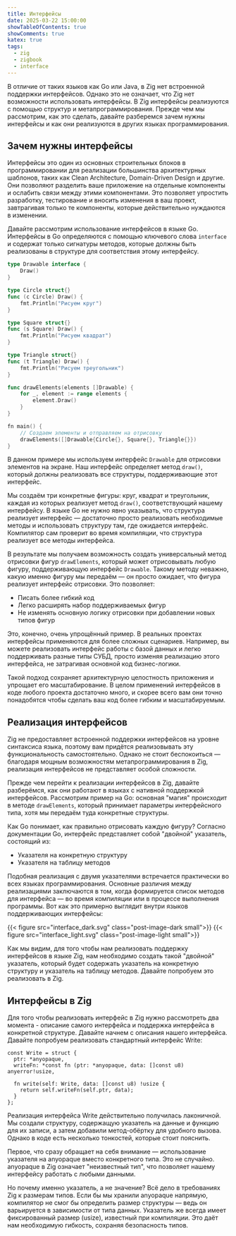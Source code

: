 ```yaml
---
title: Интерфейсы
date: 2025-03-22 15:00:00
showTableOfContents: true
showComments: true
katex: true
tags:
  - zig
  - zigbook
  - interface
---
```


В отличие от таких языков как Go или Java, в Zig нет встроенной поддержки интерфейсов. Однако это не означает, что Zig нет возможности использовать интерфейсы. В Zig интерфейсы реализуются с помощью структур и метапрограммирования. Прежде чем мы рассмотрим, как это сделать, давайте разберемся зачем нужны интерфейсы и как они реализуются в других языках программирования.

## Зачем нужны интерфейсы
Интерфейсы это один из основных строительных блоков в программировании для реализации большинства архитектурных шаблонов, таких как Clean Architecture, Domain-Driven Design и другие. Они позволяют разделить ваше приложение на отдельные компоненты и ослабить связи между этими компонентами. Это позволяет упростить разработку, тестирование и вносить изменения в ваш проект, завтрагивая только те компоненты, которые действительно нуждаются в изменении.

Давайте рассмотрим использование интерфейсов в языке Go. Интерфейсы в Go определяются с помощью ключевого слова `interface` и содержат только сигнатуры методов, которые должны быть реализованы в структуре для соответствия этому интерфейсу.

```go
type Drawable interface {
    Draw()
}

type Circle struct{}
func (c Circle) Draw() {
    fmt.Println("Рисуем круг")
}

type Square struct{}
func (s Square) Draw() {
    fmt.Println("Рисуем квадрат")
}

type Triangle struct{}
func (t Triangle) Draw() {
    fmt.Println("Рисуем треугольник")
}

func drawElements(elements []Drawable) {
    for _, element := range elements {
        element.Draw()
    }
}

fn main() {
	// Создаем элементы и отправляем на отрисовку
	drawElements([]Drawable{Circle{}, Square{}, Triangle{}})
}
```

В данном примере мы используем интерфейс `Drawable` для отрисовки элементов на экране. Наш интерфейс определяет метод `draw()`, который должны реализовать все структуры, поддерживающие этот интерфейс.

Мы создаём три конкретные фигуры: круг, квадрат и треугольник, каждая из которых реализует метод `draw()`, соответствующий нашему интерфейсу. В языке Go не нужно явно указывать, что структура реализует интерфейс — достаточно просто реализовать необходимые методы и использовать структуру там, где ожидается интерфейс. Компилятор сам проверит во время компиляции, что структура реализует все методы интерфейса.

В результате мы получаем возможность создать универсальный метод отрисовки фигур `drawElements`, который может отрисовывать любую фигуру, поддерживающую интерфейс `Drawable`. Такому методу неважно, какую именно фигуру мы передаём — он просто ожидает, что фигура реализует интерфейс отрисовки. Это позволяет:

* Писать более гибкий код
* Легко расширять набор поддерживаемых фигур
* Не изменять основную логику отрисовки при добавлении новых типов фигур

Это, конечно, очень упрощённый пример. В реальных проектах интерфейсы применяются для более сложных сценариев. Например, вы можете реализовать интерфейс работы с базой данных и легко поддерживать разные типы СУБД, просто изменяя реализацию этого интерфейса, не затрагивая основной код бизнес-логики.

Такой подход сохраняет архитектурную целостность приложения и упрощает его масштабирование. В целом применений интерфейсов в коде любого проекта достаточно много, и скорее всего вам они точно понадобятся чтобы сделать ваш код более гибким и масштабируемым.

## Реализация интерфейсов
Zig не предоставляет встроенной поддержки интерфейсов на уровне синтаксиса языка, поэтому вам придётся реализовывать эту функциональность самостоятельно. Однако не стоит беспокоиться — благодаря мощным возможностям метапрограммирования в Zig, реализация интерфейсов не представляет особой сложности.

Прежде чем перейти к реализации интерфейсов в Zig, давайте разберёмся, как они работают в языках с нативной поддержкой интерфейсов. Рассмотрим пример на Go: основная "магия" происходит в методе `drawElements`, который принимает параметры интерфейсного типа, хотя мы передаём туда конкретные структуры.

Как Go понимает, как правильно отрисовать каждую фигуру? Согласно документации Go, интерфейс представляет собой "двойной" указатель, состоящий из:
* Указателя на конкретную структуру
* Указателя на таблицу методов

Подобная реализация с двумя указателями встречается практически во всех языках программирования. Основные различия между реализациями заключаются в том, когда формируется список методов для интерфейса — во время компиляции или в процессе выполнения программы. Вот как это примерно выглядит внутри языков поддерживающих интерфейсы:

{{< figure src="interface_dark.svg" class="post-image-dark small">}}
{{< figure src="interface_light.svg" class="post-image-light small">}}

Как мы видим, для того чтобы нам реализовать поддержку интерфейсов в языке Zig, нам необходимо создать такой "двойной" указатель, который будет содержать указатель на конкретную структуру и указатель на таблицу методов. Давайте попробуем это реализовать в Zig.

## Интерфейсы в Zig
Для того чтобы реализовать интерфейс в Zig нужно рассмотреть два момента - описание самого интерфейса и поддержка интерфейса в конкретной структуре. Давайте начнем с описания нашего интерфейса. Давайте попробуем реализовать стандартный интерфейс Write:

```zig
const Write = struct {
  ptr: *anyopaque,
  writeFn: *const fn (ptr: *anyopaque, data: []const u8) anyerror!usize,

  fn write(self: Write, data: []const u8) !usize {
    return self.writeFn(self.ptr, data);
  }
};
```

Реализация интерфейса Write действительно получилась лаконичной. Мы создали структуру, содержащую указатель на данные и функцию для их записи, а затем добавили метод-обёртку для удобного вызова. Однако в коде есть несколько тонкостей, которые стоит пояснить.

Первое, что сразу обращает на себя внимание — использование указателя на anyopaque вместо конкретного типа. Это не случайно. anyopaque в Zig означает "неизвестный тип", что позволяет нашему интерфейсу работать с любыми данными.

Но почему именно указатель, а не значение? Всё дело в требованиях Zig к размерам типов. Если бы мы хранили anyopaque напрямую, компилятор не смог бы определить размер структуры — ведь он варьируется в зависимости от типа данных. Указатель же всегда имеет фиксированный размер (usize), известный при компиляции. Это даёт нам необходимую гибкость, сохраняя безопасность типов.
